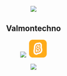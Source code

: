<p align="center">
  <img width="100"src="https://images.weserv.nl/?url=avatars.githubusercontent.com/u/108832011?v=4&mask=circle">
</p>
<h2 align="center">Valmontechno</h2>
<p align="center">
  <img src="https://skillicons.dev/icons?i=js,html,css,python,arduino,cs,unity,git">&nbsp;&nbsp;<img src="scratch.svg" height="48">
</p>
<p align="center">
  <img src="https://github-readme-stats.vercel.app/api/top-langs/?username=valmontechno&layout=compact">
</p>
